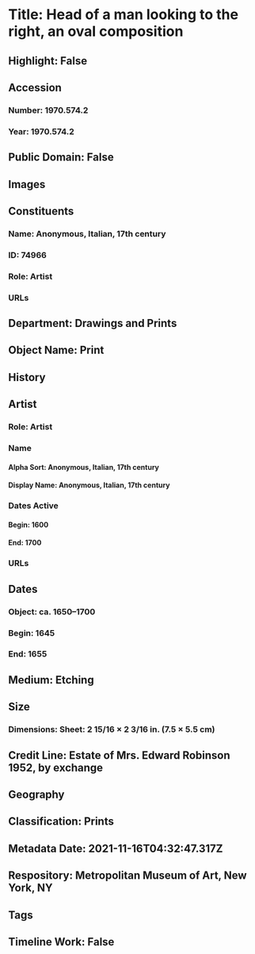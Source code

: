 # Title: Head of a man looking to the right, an oval composition
## Highlight: False
## Accession
### Number: 1970.574.2
### Year: 1970.574.2
## Public Domain: False
## Images
## Constituents
### Name: Anonymous, Italian, 17th century
### ID: 74966
### Role: Artist
### URLs
## Department: Drawings and Prints
## Object Name: Print
## History
## Artist
### Role: Artist
### Name
#### Alpha Sort: Anonymous, Italian, 17th century
#### Display Name: Anonymous, Italian, 17th century
### Dates Active
#### Begin: 1600
#### End: 1700
### URLs
## Dates
### Object: ca. 1650–1700
### Begin: 1645
### End: 1655
## Medium: Etching
## Size
### Dimensions: Sheet: 2 15/16 × 2 3/16 in. (7.5 × 5.5 cm)
## Credit Line: Estate of Mrs. Edward Robinson 1952, by exchange
## Geography
## Classification: Prints
## Metadata Date: 2021-11-16T04:32:47.317Z
## Respository: Metropolitan Museum of Art, New York, NY
## Tags
## Timeline Work: False